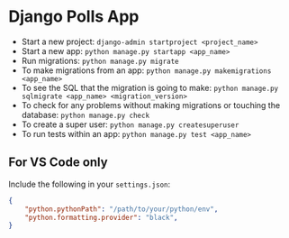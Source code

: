 # Django Polls App

* Start a new project: `django-admin startproject <project_name>`
* Start a new app: `python manage.py startapp <app_name>`
* Run migrations: `python manage.py migrate`
* To make migrations from an app: `python manage.py makemigrations <app_name>`
* To see the SQL that the migration is going to make: `python manage.py sqlmigrate <app_name> <migration_version>`
* To check for any problems without making migrations or touching the database: `python manage.py check`
* To create a super user: `python manage.py createsuperuser`
* To run tests within an app: `python manage.py test <app_name>`

## For VS Code only

Include the following in your `settings.json`:

```json
{
    "python.pythonPath": "/path/to/your/python/env",
    "python.formatting.provider": "black",
}
```
